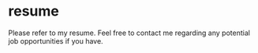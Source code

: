 # resume
Please refer to my resume. Feel free to contact me regarding any potential job opportunities if you have.
